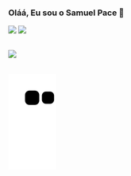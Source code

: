 ### Oláá, Eu sou o Samuel Pace 👋

<div>

<img hegiht="200em" src="https://github-readme-stats.vercel.app/api?username=sam-pace&theme=midnight-purple&show_icons=true)(https://github.com/anuraghazra/github-readme-stats">

<img height="195em" src="https://github-readme-stats.vercel.app/api/top-langs/?username=sam-pace&layout=compact&theme=midnight-purple&)(https://github.com/anuraghazra/github-readme-stats">

</div>

 ##
 
<a href="https://www.linkedin.com/in/samuel-pace-dsgn/" target="_blank"><img src="https://img.shields.io/badge/LinkedIn-0077B5?style=for-the-badge&logo=linkedin&logoColor=white"></a>

 ##

![snake gif](https://github.com/sam-pace/sam-pace/blob/output/github-contribution-grid-snake.svg)

